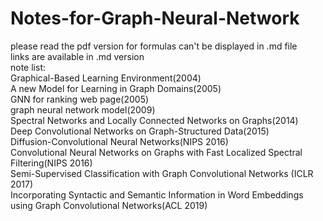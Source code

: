 # Notes-for-Graph-Neural-Network
please read the pdf version for formulas can't be displayed in .md file  
links are available in .md version   
note list:   
Graphical-Based Learning Environment(2004)   
A new Model for Learning in Graph Domains(2005)   
GNN for ranking web page(2005)  
graph neural network model(2009)  
Spectral Networks and Locally Connected Networks on Graphs(2014)  
Deep Convolutional Networks on Graph-Structured Data(2015)  
Diffusion-Convolutional Neural Networks(NIPS 2016)  
Convolutional Neural Networks on Graphs with Fast Localized Spectral Filtering(NIPS 2016)  
Semi-Supervised Classification with Graph Convolutional Networks (ICLR 2017)  
Incorporating Syntactic and Semantic Information in Word Embeddings using Graph Convolutional Networks(ACL 2019)  
